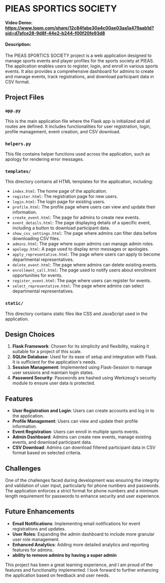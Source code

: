 # PIEAS SPORTICS SOCIETY
#### Video Demo:  <https://www.loom.com/share/12c84fabe30a4c00ae03aa1a479aab1d?sid=d7afce28-9d8f-44e2-b244-f00f20fe93d8>
#### Description:

The PIEAS SPORTICS SOCIETY project is a web application designed to manage sports events and player profiles for the sports society at PIEAS. The application enables users to register, login, and enroll in various sports events. It also provides a comprehensive dashboard for admins to create and manage events, track registrations, and download participant data in CSV format.

## Project Files

### `app.py`
This is the main application file where the Flask app is initialized and all routes are defined. It includes functionalities for user registration, login, profile management, event creation, and CSV download.

### `helpers.py`
This file contains helper functions used across the application, such as apology for rendering error messages.

### `templates/`
This directory contains all HTML templates for the application, including:
- `index.html`: The home page of the application.
- `register.html`: The registration page for new users.
- `login.html`: The login page for existing users.
- `profile.html`: The profile page where users can view and update their information.
- `create_event.html`: The page for admins to create new events.
- `event_details.html`: The page displaying details of a specific event, including a button to download participant data.
- `show_csv_settings.html`: The page where admins can filter data before downloading CSV files.
- `admins.html`: The page where super admins can manage admin roles.
- `apology.html`: A page used to display error messages or apologies.
- `apply_representative.html`: The page where users can apply to become departmental representatives.
- `delete_event.html`: The page where admins can delete existing events.
- `enrollment_call.html`: The page used to notify users about enrollment opportunities for events.
- `register_event.html`: The page where users can register for events.
- `select_representative.html`: The page where admins can select departmental representatives.


### `static/`
This directory contains static files like CSS and JavaScript used in the application.

## Design Choices

1. **Flask Framework**: Chosen for its simplicity and flexibility, making it suitable for a project of this scale.
2. **SQLite Database**: Used for its ease of setup and integration with Flask. It is sufficient for the application's needs.
3. **Session Management**: Implemented using Flask-Session to manage user sessions and maintain login states.
4. **Password Security**: Passwords are hashed using Werkzeug's security module to ensure user data is protected.

## Features

- **User Registration and Login**: Users can create accounts and log in to the application.
- **Profile Management**: Users can view and update their profile information.
- **Event Registration**: Users can enroll in multiple sports events.
- **Admin Dashboard**: Admins can create new events, manage existing events, and download participant data.
- **CSV Download**: Admins can download filtered participant data in CSV format based on selected criteria.

## Challenges

One of the challenges faced during development was ensuring the integrity and validation of user input, particularly for phone numbers and passwords. The application enforces a strict format for phone numbers and a minimum length requirement for passwords to enhance security and user experience.

## Future Enhancements

- **Email Notifications**: Implementing email notifications for event registrations and updates.
- **User Roles**: Expanding the admin dashboard to include more granular user role management.
- **Enhanced Analytics**: Adding more detailed analytics and reporting features for admins.
- **ability to remove admins by having a super admin**

This project has been a great learning experience, and I am proud of the features and functionality implemented. I look forward to further enhancing the application based on feedback and user needs.
